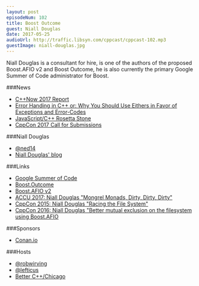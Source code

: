 ```yaml
---
layout: post
episodeNum: 102
title: Boost Outcome
guest: Niall Douglas
date: 2017-05-25
audioUrl: http://traffic.libsyn.com/cppcast/cppcast-102.mp3
guestImage: niall-douglas.jpg
---
```


Niall Douglas is a consultant for hire, is one of the authors of the proposed Boost.AFIO v2 and Boost Outcome, he is also currently the primary Google Summer of Code administrator for Boost.

###News

 - [C++Now 2017 Report](http://www.elbeno.com/blog/?p=1443)
 - [Error Handing in C++ or: Why You Should Use Eithers in Favor of Exceptions and Error-Codes](https://hackernoon.com/error-handling-in-c-or-why-you-should-use-eithers-in-favor-of-exceptions-and-error-codes-f0640912eb45)
 - [JavaScript/C++ Rosetta Stone](https://github.com/Jeff-Mott-OR/javascript-cpp-rosetta-stone)
 - [CppCon 2017 Call for Submissions](https://cppcon.org/cfs2017/)

###Niall Douglas

 - [@ned14](https://twitter.com/ned14/)
 - [Niall Douglas' blog](http://www.nedprod.com/)

###Links

 - [Google Summer of Code](https://summerofcode.withgoogle.com/)
 - [Boost.Outcome](https://ned14.github.io/boost.outcome/)
 - [Boost.AFIO v2](https://ned14.github.io/boost.afio/)
 - [ACCU 2017: Niall Douglas "Mongrel Monads, Dirty, Dirty, Dirty"](https://youtu.be/XVofgKH-uu4)
 - [CppCon 2015: Niall Douglas "Racing the File System"](https://www.youtube.com/watch?v=uhRWMGBjlO8)
 - [CppCon 2016: Niall Douglas "Better mutual exclusion on the filesystem using Boost.AFIO](https://www.youtube.com/watch?v=9l28ax3Zq0w)

###Sponsors

- [Conan.io](http://conan.io/)

###Hosts

- [@robwirving](https://twitter.com/robwirving)
- [@lefticus](https://twitter.com/lefticus)
- [Better C++/Chicago](https://www.eventbrite.com/e/better-c-chicago-registration-34084060342)
